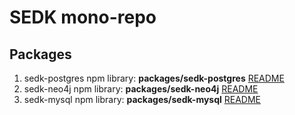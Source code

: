 # SEDK mono-repo

## Packages
1. sedk-postgres npm library: **packages/sedk-postgres**
[README](https://github.com/amerharb/sedk/blob/main/packages/sedk-postgres/README.md)
2. sedk-neo4j npm library: **packages/sedk-neo4j**
[README](https://github.com/amerharb/sedk/blob/main/packages/sedk-neo4j/README.md)
3. sedk-mysql npm library: **packages/sedk-mysql**
[README](https://github.com/amerharb/sedk/blob/main/packages/sedk-mysql/README.md)
